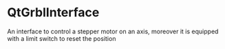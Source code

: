 # QtGrblInterface
An interface to control a stepper motor on an axis, moreover it is equipped with a limit switch to reset the position
